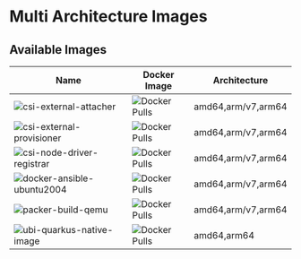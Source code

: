 # Multi Architecture Images

## Available Images

| Name | Docker Image | Architecture |
|------|--------------|--------------|
|![csi-external-attacher](https://github.com/enr0s/multi-arch-images/workflows/csi-external-attacher/badge.svg)|![Docker Pulls](https://img.shields.io/docker/pulls/enros/csi-external-attacher)|amd64,arm/v7,arm64|
|![csi-external-provisioner](https://github.com/enr0s/multi-arch-images/workflows/csi-external-provisioner/badge.svg)|![Docker Pulls](https://img.shields.io/docker/pulls/enros/csi-external-provisioner)|amd64,arm/v7,arm64|
|![csi-node-driver-registrar](https://github.com/enr0s/multi-arch-images/workflows/csi-node-driver-registrar/badge.svg)|![Docker Pulls](https://img.shields.io/docker/pulls/enros/csi-node-driver-registrar)|amd64,arm/v7,arm64|
|![docker-ansible-ubuntu2004](https://github.com/enr0s/multi-arch-images/workflows/docker-ansible-ubuntu2004/badge.svg)|![Docker Pulls](https://img.shields.io/docker/pulls/enros/docker-ansible-ubuntu2004)|amd64,arm/v7,arm64|
|![packer-build-qemu](https://github.com/enr0s/multi-arch-images/workflows/packer-build-qemu/badge.svg)|![Docker Pulls](https://img.shields.io/docker/pulls/enros/packer-build-qemu)|amd64,arm/v7,arm64|
|![ubi-quarkus-native-image](https://github.com/enr0s/multi-arch-images/workflows/ubi-quarkus-native-image/badge.svg)|![Docker Pulls](https://img.shields.io/docker/pulls/enros/ubi-quarkus-native-image)|amd64,arm64|